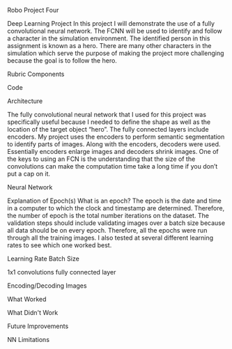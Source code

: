 Robo Project Four

Deep Learning Project
In this project I will demonstrate the use of a fully convolutional neural network. The FCNN will be used to identify and follow a character in the simulation environment. The identified person in this assignment is known as a hero. There are many other characters in the simulation which serve the purpose of making the project more challenging because the goal is to follow the hero.


Rubric Components

Code

   Architecture
   
   The fully convolutional neural network that I used for this project was specifically useful because I needed to define the shape as well as the location of the target object “hero”. The fully connected layers include encoders. My project uses the encoders to perform semantic segmentation to identify parts of images. Along with the encoders, decoders were used. Essentially encoders enlarge images and decoders shrink images. One of the keys to using an FCN is the understanding that the size of the convolutions can make the computation time take a long time if you don’t put a cap on it.
   
   Neural Network 
   
   Explanation of Epoch(s)
What is an epoch? The epoch is the date and time in a computer to which the clock and timestamp are determined. Therefore, the number of epoch is the total number iterations on the dataset. The validation steps should include validating images over a batch size because all data should be on every epoch. Therefore, all the epochs were run through all the training images. I also tested at several different learning rates to see which one worked best.

   Learning Rate
   Batch Size
       
   1x1 convolutions
   fully connected layer
       
   Encoding/Decoding Images
   


What Worked

What Didn't Work

Future Improvements

NN Limitations
